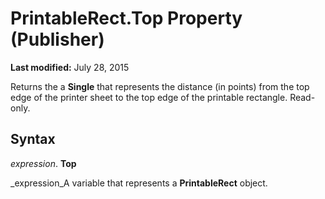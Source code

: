 
# PrintableRect.Top Property (Publisher)

 **Last modified:** July 28, 2015

Returns the a  **Single** that represents the distance (in points) from the top edge of the printer sheet to the top edge of the printable rectangle. Read-only.

## Syntax

 _expression_. **Top**

 _expression_A variable that represents a  **PrintableRect** object.

